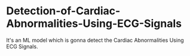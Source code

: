 # Detection-of-Cardiac-Abnormalities-Using-ECG-Signals
It's an ML model which is gonna detect the Cardiac Abnormalities Using ECG Signals.
